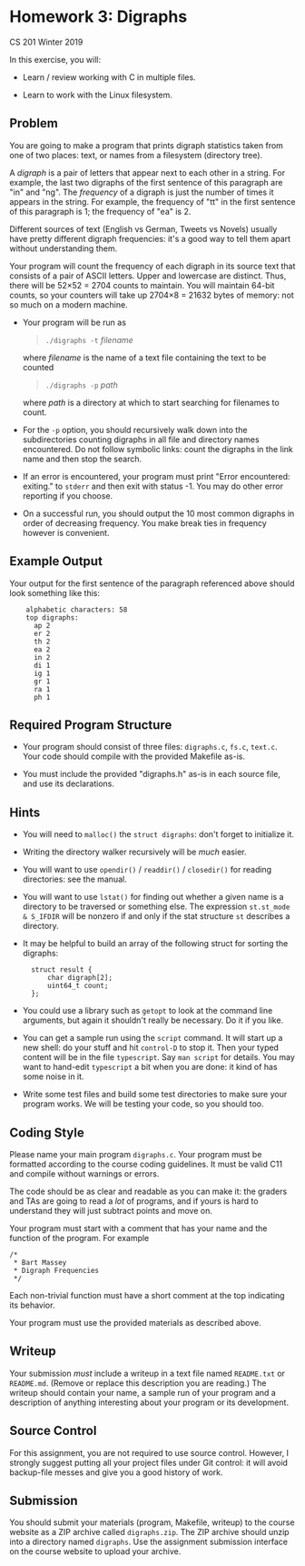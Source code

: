 # Homework 3: Digraphs
CS 201 Winter 2019

In this exercise, you will:

* Learn / review working with C in multiple files.

* Learn to work with the Linux filesystem.

## Problem

You are going to make a program that prints digraph
statistics taken from one of two places: text, or names from
a filesystem (directory tree).

A *digraph* is a pair of letters that appear next to each
other in a string. For example, the last two digraphs of the
first sentence of this paragraph are "in" and "ng". The
*frequency* of a digraph is just the number of times it
appears in the string. For example, the frequency of "tt" in
the first sentence of this paragraph is 1; the frequency of
"ea" is 2.

Different sources of text (English vs German, Tweets vs
Novels) usually have pretty different digraph frequencies:
it's a good way to tell them apart without understanding
them.

Your program will count the frequency of each digraph in its
source text that consists of a pair of ASCII letters. Upper
and lowercase are distinct. Thus, there will be 52×52 = 2704
counts to maintain. You will maintain 64-bit counts, so your
counters will take up 2704×8 = 21632 bytes of memory: not so
much on a modern machine.

* Your program will be run as

  > `./digraphs -t` *filename*

  where *filename* is the name of a text file containing the
  text to be counted

  > `./digraphs -p` *path*

  where *path* is a directory at which to start searching
  for filenames to count.

* For the `-p` option, you should recursively walk down into
  the subdirectories counting digraphs in all file and
  directory names encountered. Do not follow symbolic links:
  count the digraphs in the link name and then stop the
  search.

* If an error is encountered, your program must print "Error
  encountered: exiting." to `stderr` and then exit with
  status -1. You may do other error reporting if you choose.

* On a successful run, you should output the 10 most common
  digraphs in order of decreasing frequency. You make break
  ties in frequency however is convenient.

## Example Output

Your output for the first sentence of the paragraph
referenced above should look something like this:

        alphabetic characters: 58
        top digraphs:
          ap 2
          er 2
          th 2
          ea 2
          in 2
          di 1
          ig 1
          gr 1
          ra 1
          ph 1

## Required Program Structure

* Your program should consist of three files: `digraphs.c`,
  `fs.c`, `text.c`. Your code should compile with the
  provided Makefile as-is.

* You must include the provided "digraphs.h" as-is in each
  source file, and use its declarations.

## Hints

* You will need to `malloc()` the `struct digraphs`: don't
  forget to initialize it.

* Writing the directory walker recursively will be *much*
  easier.

* You will want to use `opendir()` / `readdir()` /
  `closedir()` for reading directories: see the manual.

* You will want to use `lstat()` for finding out whether a
  given name is a directory to be traversed or something
  else. The expression `st.st_mode & S_IFDIR` will be
  nonzero if and only if the stat structure `st` describes
  a directory.

* It may be helpful to build an array of the following struct
  for sorting the digraphs:

        struct result {
            char digraph[2];
            uint64_t count;
        };

* You could use a library such as `getopt` to look at the
  command line arguments, but again it shouldn't really be
  necessary. Do it if you like.

* You can get a sample run using the `script` command. It
  will start up a new shell: do your stuff and hit
  `control-D` to stop it. Then your typed content will be in
  the file `typescript`. Say `man script` for details.  You
  may want to hand-edit `typescript` a bit when you are
  done: it kind of has some noise in it.

* Write some test files and build some test directories to
  make sure your program works.  We will be testing your
  code, so you should too.

## Coding Style

Please name your main program `digraphs.c`.  Your program
must be formatted according to the course coding
guidelines. It must be valid C11 and compile without
warnings or errors.

The code should be as clear and readable as you can make it:
the graders and TAs are going to read a *lot* of programs,
and if yours is hard to understand they will just subtract
points and move on.

Your program must start with a comment that has your name and
the function of the program. For example

    /*
     * Bart Massey
     * Digraph Frequencies
     */

Each non-trivial function must have a short comment at
the top indicating its behavior.

Your program must use the provided materials as described above.

## Writeup

Your submission *must* include a writeup in a text file
named `README.txt` or `README.md`. (Remove or replace this
description you are reading.)  The writeup should contain
your name, a sample run of your program and a description of
anything interesting about your program or its development.

## Source Control

For this assignment, you are not required to use source
control. However, I strongly suggest putting all your
project files under Git control: it will avoid
backup-file messes and give you a good history of work.

## Submission

You should submit your materials (program, Makefile,
writeup) to the course website as a ZIP archive called
`digraphs.zip`. The ZIP archive should unzip into a directory
named `digraphs`. Use the assignment submission interface on
the course website to upload your archive.
